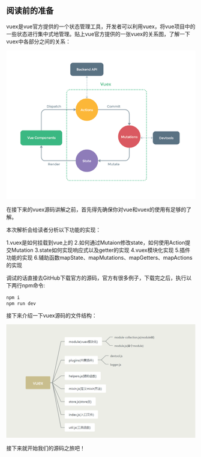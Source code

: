 ## 阅读前的准备

vuex是vue官方提供的一个状态管理工具，开发者可以利用vuex，将vue项目中的一些状态进行集中式地管理。贴上vue官方提供的一张vuex的关系图，了解一下vuex中各部分之间的关系：

![](./images/vuex关系图.png)

在接下来的vuex源码讲解之前，首先得先确保你对vue和vuex的使用有足够的了解。

本次解析会给读者分析以下功能的实现：

1.vuex是如何挂载到vue上的
2.如何通过Mutaion修改state，如何使用Action提交Mutation
3.state如何实现响应式以及getter的实现
4.vuex模块化实现
5.插件功能的实现
6.辅助函数mapState、mapMutations、mapGetters、mapActions的实现



调试的话直接去GitHub下载官方的源码，官方有很多例子，下载完之后，执行以下两行npm命令:

```
npm i
npm run dev
```



接下来介绍一下vuex源码的文件结构：

![](./images/vuex源码结构.jpg)

接下来就开始我们的源码之旅吧！
